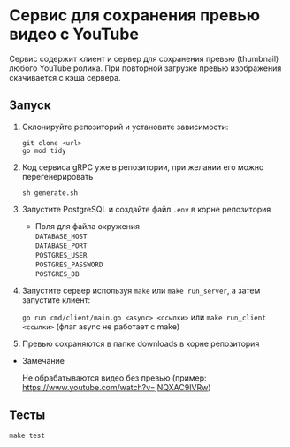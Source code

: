 # Сервис для сохранения превью видео с YouTube

Сервис содержит клиент и сервер для сохранения превью (thumbnail) любого YouTube ролика. При повторной загрузке превью изображения скачивается с кэша сервера.

## Запуск

1. Склонируйте репозиторий и установите зависимости:

    `git clone <url>` \
    `go mod tidy`

2. Код сервиса gRPC уже в репозитории, при желании его можно перегенерировать
   
    `sh generate.sh`

3. Запустите PostgreSQL и создайте файл `.env` в корне репозитория
    - Поля для файла окружения \
      `DATABASE_HOST` \
      `DATABASE_PORT` \
      `POSTGRES_USER` \
      `POSTGRES_PASSWORD` \
      `POSTGRES_DB`

4. Запустите сервер используя `make` или `make run_server`, а затем запустите клиент:

   `go run cmd/client/main.go <async> <ссылки>` или `make run_client <ссылки>` (флаг async не работает с make)

5. Превью сохраняются в папке downloads в корне репозитория

- Замечание

  Не обрабатываются видео без превью (пример: https://www.youtube.com/watch?v=jNQXAC9IVRw)

## Тесты

`make test`
